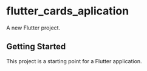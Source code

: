 # flutter_cards_aplication

A new Flutter project.

## Getting Started

This project is a starting point for a Flutter application.
